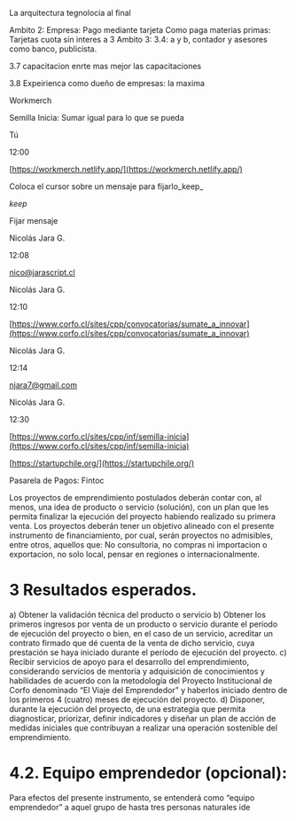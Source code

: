 

La arquitectura tegnolocia al final

Ambito 2:
Empresa: 
Pago mediante tarjeta
Como paga materias primas: Tarjetas cuota sin interes a 3
Ambito 3:
3.4: a y b, contador y asesores como banco, publicista.

3.7 capacitacion enrte mas mejor las capacitaciones

3.8 Expeirienca como dueño de empresas: la maxima


Workmerch

Semilla Inicia: Sumar igual para lo que se pueda


Tú

12:00

[https://workmerch.netlify.app/](https://workmerch.netlify.app/)

Coloca el cursor sobre un mensaje para fijarlo_keep_

_keep_

Fijar mensaje

Nicolás Jara G.

12:08

nico@jarascript.cl

Nicolás Jara G.

12:10

[https://www.corfo.cl/sites/cpp/convocatorias/sumate_a_innovar](https://www.corfo.cl/sites/cpp/convocatorias/sumate_a_innovar)

Nicolás Jara G.

12:14

njara7@gmail.com

Nicolás Jara G.

12:30

[https://www.corfo.cl/sites/cpp/inf/semilla-inicia](https://www.corfo.cl/sites/cpp/inf/semilla-inicia)

[https://startupchile.org/](https://startupchile.org/)





Pasarela de Pagos: Fintoc


Los proyectos de emprendimiento postulados deberán contar con, al menos, una idea de producto o servicio (solución), con un plan que les permita finalizar la ejecución del proyecto habiendo realizado su primera venta. Los proyectos deberán tener un objetivo alineado con el presente instrumento de financiamiento, por cual, serán proyectos no admisibles, entre otros, aquellos que: No consultoria, no compras ni importacion o exportacion, no solo local, pensar en regiones o internacionalmente.
# 3 Resultados esperados.
a) Obtener la validación técnica del producto o servicio
b) Obtener los primeros ingresos por venta de un producto o servicio durante el período de ejecución del proyecto o bien, en el caso de un servicio, acreditar un contrato firmado que dé cuenta de la venta de dicho servicio, cuya prestación se haya iniciado durante el período de ejecución del proyecto. c) Recibir servicios de apoyo para el desarrollo del emprendimiento, considerando servicios de mentoría y adquisición de conocimientos y habilidades de acuerdo con la metodología del Proyecto Institucional de Corfo denominado “El Viaje del Emprendedor” y haberlos iniciado dentro de los primeros 4 (cuatro) meses de ejecución del proyecto. d) Disponer, durante la ejecución del proyecto, de una estrategia que permita diagnosticar, priorizar, definir indicadores y diseñar un plan de acción de medidas iniciales que contribuyan a realizar una operación sostenible del emprendimiento.

# 4.2. Equipo emprendedor (opcional):
Para efectos del presente instrumento, se entenderá como “equipo emprendedor” a aquel grupo de hasta tres personas naturales ide


